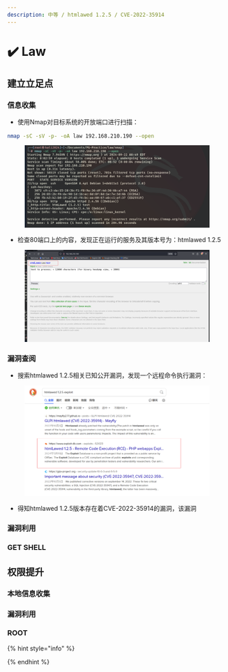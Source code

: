 ```yaml
---
description: 中等 / htmlawed 1.2.5 / CVE-2022-35914
---
```


# ✔️ Law

## 建立立足点

### 信息收集

* 使用Nmap对目标系统的开放端口进行扫描：

```bash
nmap -sC -sV -p- -oA law 192.168.210.190 --open
```

<figure><img src="../.gitbook/assets/1.png" alt=""><figcaption></figcaption></figure>

* 检查80端口上的内容，发现正在运行的服务及其版本号为：htmlawed 1.2.5

<figure><img src="../.gitbook/assets/2.png" alt=""><figcaption></figcaption></figure>

### 漏洞查阅

* 搜索htmlawed 1.2.5相关已知公开漏洞，发现一个远程命令执行漏洞：

<figure><img src="../.gitbook/assets/3 (14).png" alt=""><figcaption></figcaption></figure>

* 得知htmlawed 1.2.5版本存在着CVE-2022-35914的漏洞，该漏洞









### 漏洞利用









### GET SHELL











## 权限提升

### 本地信息收集







### 漏洞利用









### ROOT







{% hint style="info" %}

{% endhint %}
